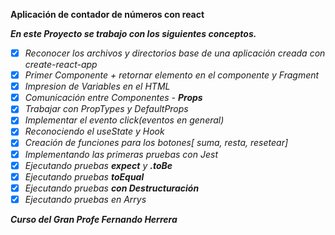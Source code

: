 **Aplicación de contador de números con react**

**_En este Proyecto se trabajo con los siguientes conceptos._**

- [x] _Reconocer los archivos y directorios base de una aplicación creada con create-react-app_
- [x] _Primer Componente + retornar elemento en el componente y Fragment_
- [x] _Impresion de Variables en el HTML_
- [x] _Comunicación entre Componentes - **Props**_
- [x] _Trabajar con PropTypes y DefaultProps_
- [x] _Implementar el evento click(eventos en general)_
- [x] _Reconociendo el useState y Hook_
- [x] _Creación de funciones para los botones[ suma, resta, resetear]_
- [x] _Implementando las primeras pruebas con Jest_
- [x] _Ejecutando pruebas **expect** y **.toBe**_
- [x] _Ejecutando pruebas **toEqual**_
- [x] _Ejecutando pruebas **con Destructuración**_
- [x] _Ejecutando pruebas en Arrys_

**_Curso del Gran Profe Fernando Herrera_**